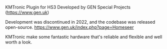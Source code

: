 KMTronic Plugin for HS3 Developed by GEN Special Projects (https://www.gen.uk)

Development was discontinued in 2022, and the codebase was released open-source. 
https://www.gen.uk/index.php?page=Homeseer

KMTronic make some fantastic hardware that's reliable and flexible and well worth a look. 
